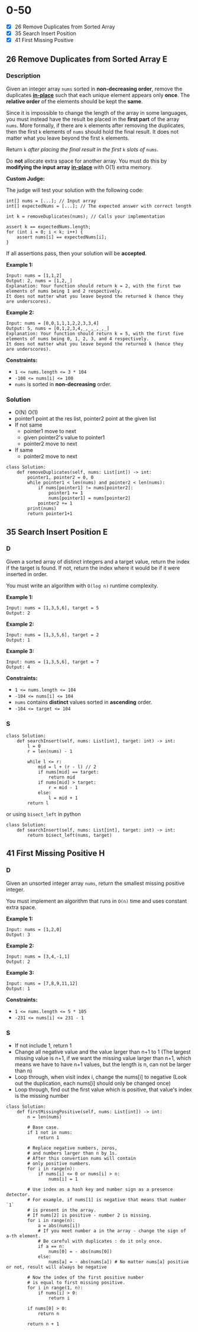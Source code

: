 # 0-50

* [x] 26 Remove Duplicates from Sorted Array
* [x] 35 Search Insert Position
* [x] 41 First Missing Positive

## 26 Remove Duplicates from Sorted Array E

### Description



Given an integer array `nums` sorted in **non-decreasing order**, remove the duplicates [**in-place**](https://en.wikipedia.org/wiki/In-place\_algorithm) such that each unique element appears only **once**. The **relative order** of the elements should be kept the **same**.

Since it is impossible to change the length of the array in some languages, you must instead have the result be placed in the **first part** of the array `nums`. More formally, if there are `k` elements after removing the duplicates, then the first `k` elements of `nums` should hold the final result. It does not matter what you leave beyond the first `k` elements.

Return `k` _after placing the final result in the first_ `k` _slots of_ `nums`.

Do **not** allocate extra space for another array. You must do this by **modifying the input array** [**in-place**](https://en.wikipedia.org/wiki/In-place\_algorithm) with O(1) extra memory.

**Custom Judge:**

The judge will test your solution with the following code:

```
int[] nums = [...]; // Input array
int[] expectedNums = [...]; // The expected answer with correct length

int k = removeDuplicates(nums); // Calls your implementation

assert k == expectedNums.length;
for (int i = 0; i < k; i++) {
    assert nums[i] == expectedNums[i];
}
```

If all assertions pass, then your solution will be **accepted**.

&#x20;

**Example 1:**

```
Input: nums = [1,1,2]
Output: 2, nums = [1,2,_]
Explanation: Your function should return k = 2, with the first two elements of nums being 1 and 2 respectively.
It does not matter what you leave beyond the returned k (hence they are underscores).
```

**Example 2:**

```
Input: nums = [0,0,1,1,1,2,2,3,3,4]
Output: 5, nums = [0,1,2,3,4,_,_,_,_,_]
Explanation: Your function should return k = 5, with the first five elements of nums being 0, 1, 2, 3, and 4 respectively.
It does not matter what you leave beyond the returned k (hence they are underscores).
```

&#x20;

**Constraints:**

* `1 <= nums.length <= 3 * 104`
* `-100 <= nums[i] <= 100`
* `nums` is sorted in **non-decreasing** order.

### Solution

* O(N) O(1)
* pointer1 point at the res list, pointer2 point at the given list
* If not same
  * pointer1 move to next
  * given pointer2's value to pointer1
  * pointer2 move to next
* If same
  * pointer2 move to next

```
class Solution:
    def removeDuplicates(self, nums: List[int]) -> int:
        pointer1, pointer2 = 0, 0
        while pointer1 < len(nums) and pointer2 < len(nums):
            if nums[pointer1] != nums[pointer2]:
                pointer1 += 1
                nums[pointer1] = nums[pointer2]
            pointer2 += 1
        print(nums)
        return pointer1+1
```

## 35 Search Insert Position E

### D



Given a sorted array of distinct integers and a target value, return the index if the target is found. If not, return the index where it would be if it were inserted in order.

You must write an algorithm with `O(log n)` runtime complexity.

&#x20;

**Example 1:**

```
Input: nums = [1,3,5,6], target = 5
Output: 2
```

**Example 2:**

```
Input: nums = [1,3,5,6], target = 2
Output: 1
```

**Example 3:**

```
Input: nums = [1,3,5,6], target = 7
Output: 4
```

&#x20;

**Constraints:**

* `1 <= nums.length <= 104`
* `-104 <= nums[i] <= 104`
* `nums` contains **distinct** values sorted in **ascending** order.
* `-104 <= target <= 104`

### S

```
class Solution:
    def searchInsert(self, nums: List[int], target: int) -> int:
        l = 0
        r = len(nums) - 1
        
        while l <= r:
            mid = l + (r - l) // 2
            if nums[mid] == target:
                return mid
            if nums[mid] > target:
                r = mid - 1
            else:
                l = mid + 1
        return l
```

or using `bisect_left` in python

```
class Solution:
    def searchInsert(self, nums: List[int], target: int) -> int:
        return bisect_left(nums, target)
```

## 41 First Missing Positive H

### D



Given an unsorted integer array `nums`, return the smallest missing positive integer.

You must implement an algorithm that runs in `O(n)` time and uses constant extra space.

&#x20;

**Example 1:**

```
Input: nums = [1,2,0]
Output: 3
```

**Example 2:**

```
Input: nums = [3,4,-1,1]
Output: 2
```

**Example 3:**

```
Input: nums = [7,8,9,11,12]
Output: 1
```

&#x20;

**Constraints:**

* `1 <= nums.length <= 5 * 105`
* `-231 <= nums[i] <= 231 - 1`

### S

* If not include 1, return 1
* Change all negative value and the value larger than n+1 to 1 (The largest missing value is n+1, if we want the missing value larger than n+1, which means we have to have n+1 values, but the length is n, can not be larger than n)
* Loop through, when visit index i, change the nums\[i] to negative (Look out the duplication, each nums\[i] should only be changed once)
* Loop through, find out the first value which is positive, that value's index is the missing number

```
class Solution:
    def firstMissingPositive(self, nums: List[int]) -> int:
        n = len(nums)
        
        # Base case.
        if 1 not in nums:
            return 1
        
        # Replace negative numbers, zeros,
        # and numbers larger than n by 1s.
        # After this convertion nums will contain 
        # only positive numbers.
        for i in range(n):
            if nums[i] <= 0 or nums[i] > n:
                nums[i] = 1
        
        # Use index as a hash key and number sign as a presence detector.
        # For example, if nums[1] is negative that means that number `1`
        # is present in the array. 
        # If nums[2] is positive - number 2 is missing.
        for i in range(n): 
            a = abs(nums[i])
            # If you meet number a in the array - change the sign of a-th element.
            # Be careful with duplicates : do it only once.
            if a == n:
                nums[0] = - abs(nums[0])
            else:
                nums[a] = - abs(nums[a]) # No matter nums[a] positive or not, result will always be negative
            
        # Now the index of the first positive number 
        # is equal to first missing positive.
        for i in range(1, n):
            if nums[i] > 0:
                return i
        
        if nums[0] > 0:
            return n
            
        return n + 1
```
